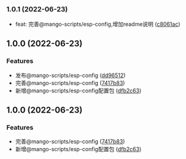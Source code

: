 ## <small>1.0.1 (2022-06-23)</small>

* feat: 完善@mango-scripts/esp-config,增加readme说明 ([c8061ac](https://github.com/AlbertLin0923/mango-scripts/commit/c8061ac))



## 1.0.0 (2022-06-23)


### Features

* 发布@mango-scripts/esp-config ([dd96512](https://github.com/AlbertLin0923/mango-scripts/commit/dd96512f37fff7cad3092eaada465a67fc3eb411))
* 完善@mango-scripts/esp-config ([7417b83](https://github.com/AlbertLin0923/mango-scripts/commit/7417b835f951d687e71d3d0454acae6a069f33df))
* 新增@mango-scripts/esp-config配置包 ([dfb2c63](https://github.com/AlbertLin0923/mango-scripts/commit/dfb2c63ce69ef9ca3fa8b3eac49158223d047393))

## 1.0.0 (2022-06-23)


### Features

* 完善@mango-scripts/esp-config ([7417b83](https://github.com/AlbertLin0923/mango-scripts/commit/7417b835f951d687e71d3d0454acae6a069f33df))
* 新增@mango-scripts/esp-config配置包 ([dfb2c63](https://github.com/AlbertLin0923/mango-scripts/commit/dfb2c63ce69ef9ca3fa8b3eac49158223d047393))

